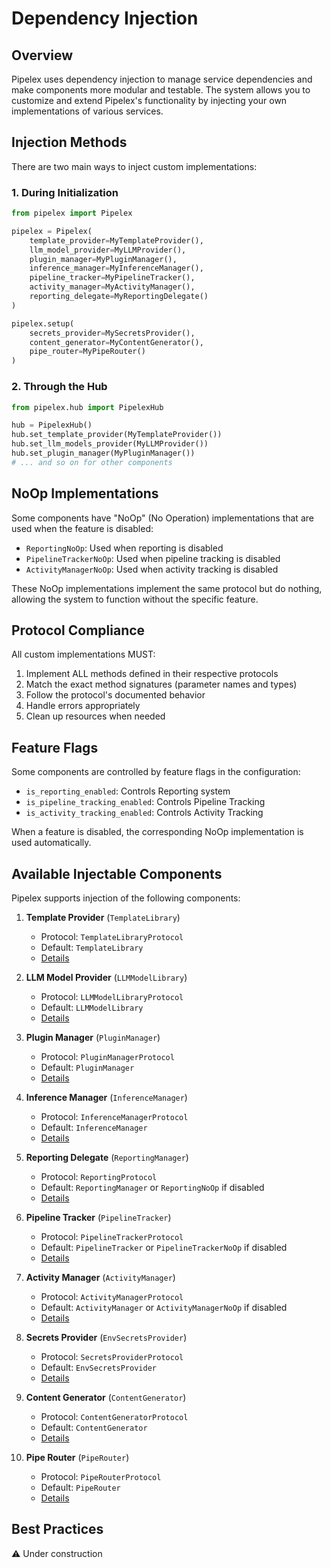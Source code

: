 # Dependency Injection

## Overview

Pipelex uses dependency injection to manage service dependencies and make components more modular and testable. The system allows you to customize and extend Pipelex's functionality by injecting your own implementations of various services.

## Injection Methods

There are two main ways to inject custom implementations:

### 1. During Initialization

```python
from pipelex import Pipelex

pipelex = Pipelex(
    template_provider=MyTemplateProvider(),
    llm_model_provider=MyLLMProvider(),
    plugin_manager=MyPluginManager(),
    inference_manager=MyInferenceManager(),
    pipeline_tracker=MyPipelineTracker(),
    activity_manager=MyActivityManager(),
    reporting_delegate=MyReportingDelegate()
)

pipelex.setup(
    secrets_provider=MySecretsProvider(),
    content_generator=MyContentGenerator(),
    pipe_router=MyPipeRouter()
)
```

### 2. Through the Hub

```python
from pipelex.hub import PipelexHub

hub = PipelexHub()
hub.set_template_provider(MyTemplateProvider())
hub.set_llm_models_provider(MyLLMProvider())
hub.set_plugin_manager(MyPluginManager())
# ... and so on for other components
```

## NoOp Implementations

Some components have "NoOp" (No Operation) implementations that are used when the feature is disabled:

- `ReportingNoOp`: Used when reporting is disabled
- `PipelineTrackerNoOp`: Used when pipeline tracking is disabled
- `ActivityManagerNoOp`: Used when activity tracking is disabled

These NoOp implementations implement the same protocol but do nothing, allowing the system to function without the specific feature.

## Protocol Compliance

All custom implementations MUST:

1. Implement ALL methods defined in their respective protocols
2. Match the exact method signatures (parameter names and types)
3. Follow the protocol's documented behavior
4. Handle errors appropriately
5. Clean up resources when needed

## Feature Flags

Some components are controlled by feature flags in the configuration:

- `is_reporting_enabled`: Controls Reporting system
- `is_pipeline_tracking_enabled`: Controls Pipeline Tracking
- `is_activity_tracking_enabled`: Controls Activity Tracking

When a feature is disabled, the corresponding NoOp implementation is used automatically.

## Available Injectable Components

Pipelex supports injection of the following components:

1. **Template Provider** (`TemplateLibrary`)

    - Protocol: `TemplateLibraryProtocol`
    - Default: `TemplateLibrary`
    - [Details](template-provider-injection.md)

2. **LLM Model Provider** (`LLMModelLibrary`)

    - Protocol: `LLMModelLibraryProtocol`
    - Default: `LLMModelLibrary`
    - [Details](llm-model-provider-injection.md)

3. **Plugin Manager** (`PluginManager`)

    - Protocol: `PluginManagerProtocol`
    - Default: `PluginManager`
    - [Details](plugin-manager-injection.md)

4. **Inference Manager** (`InferenceManager`)

    - Protocol: `InferenceManagerProtocol`
    - Default: `InferenceManager`
    - [Details](inference-manager-injection.md)

5. **Reporting Delegate** (`ReportingManager`)

    - Protocol: `ReportingProtocol`
    - Default: `ReportingManager` or `ReportingNoOp` if disabled
    - [Details](reporting-delegate-injection.md)

6. **Pipeline Tracker** (`PipelineTracker`)

    - Protocol: `PipelineTrackerProtocol`
    - Default: `PipelineTracker` or `PipelineTrackerNoOp` if disabled
    - [Details](pipeline-tracker-injection.md)

7. **Activity Manager** (`ActivityManager`)

    - Protocol: `ActivityManagerProtocol`
    - Default: `ActivityManager` or `ActivityManagerNoOp` if disabled
    - [Details](activity-manager-injection.md)

8. **Secrets Provider** (`EnvSecretsProvider`)

    - Protocol: `SecretsProviderProtocol`
    - Default: `EnvSecretsProvider`
    - [Details](secrets-provider-injection.md)

9. **Content Generator** (`ContentGenerator`)

    - Protocol: `ContentGeneratorProtocol`
    - Default: `ContentGenerator`
    - [Details](content-generator-injection.md)

10. **Pipe Router** (`PipeRouter`)

    - Protocol: `PipeRouterProtocol`
    - Default: `PipeRouter`
    - [Details](pipe-router-injection.md)

## Best Practices

⚠️ Under construction
